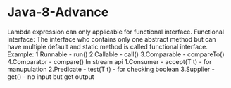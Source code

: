 # Java-8-Advance
Lambda expression can only applicable for functional interface.
Functional interface: The interface who contains only one abstract method but can have multiple default and static method is called functional interface.
Example: 
1.Runnable - run()
2.Callable - call()
3.Comparable - compareTo()
4.Comparator - compare()
In stream api
1.Consumer - accept(T t) - for manupulation
2.Predicate - test(T t) - for checking boolean
3.Supplier - get() - no input but get output










